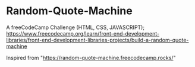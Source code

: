 # Random-Quote-Machine

A freeCodeCamp Challenge (HTML, CSS, JAVASCRIPT); https://www.freecodecamp.org/learn/front-end-development-libraries/front-end-development-libraries-projects/build-a-random-quote-machine

Inspired from "https://random-quote-machine.freecodecamp.rocks/"

